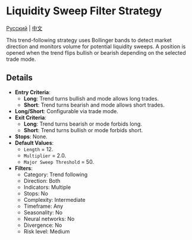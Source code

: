 # Liquidity Sweep Filter Strategy
[Русский](README_ru.md) | [中文](README_cn.md)

This trend-following strategy uses Bollinger bands to detect market direction and monitors volume for potential liquidity sweeps. A position is opened when the trend flips bullish or bearish depending on the selected trade mode.

## Details

- **Entry Criteria**:
  - **Long**: Trend turns bullish and mode allows long trades.
  - **Short**: Trend turns bearish and mode allows short trades.
- **Long/Short**: Configurable via trade mode.
- **Exit Criteria**:
  - **Long**: Trend turns bearish or mode forbids long.
  - **Short**: Trend turns bullish or mode forbids short.
- **Stops**: None.
- **Default Values**:
  - `Length` = 12.
  - `Multiplier` = 2.0.
  - `Major Sweep Threshold` = 50.
- **Filters**:
  - Category: Trend following
  - Direction: Both
  - Indicators: Multiple
  - Stops: No
  - Complexity: Intermediate
  - Timeframe: Any
  - Seasonality: No
  - Neural networks: No
  - Divergence: No
  - Risk level: Medium

